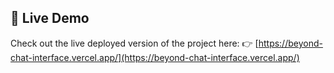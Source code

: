 ## 🚀 Live Demo

Check out the live deployed version of the project here:
👉 [https://beyond-chat-interface.vercel.app/](https://beyond-chat-interface.vercel.app/)
